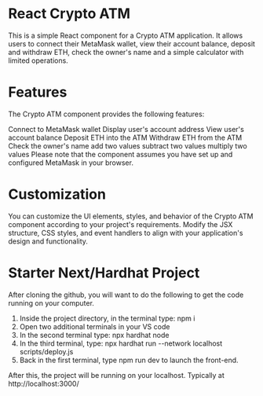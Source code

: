 # React Crypto ATM
This is a simple React component for a Crypto ATM application. It allows users to connect their MetaMask wallet, view their account balance, deposit and withdraw ETH, check the owner's name and a simple calculator with limited operations.

# Features
The Crypto ATM component provides the following features:

Connect to MetaMask wallet
Display user's account address
View user's account balance
Deposit ETH into the ATM
Withdraw ETH from the ATM
Check the owner's name
add two values
subtract two values
multiply two values
Please note that the component assumes you have set up and configured MetaMask in your browser.

# Customization
You can customize the UI elements, styles, and behavior of the Crypto ATM component according to your project's requirements. Modify the JSX structure, CSS styles, and event handlers to align with your application's design and functionality.
# Starter Next/Hardhat Project

After cloning the github, you will want to do the following to get the code running on your computer.

1. Inside the project directory, in the terminal type: npm i
2. Open two additional terminals in your VS code
3. In the second terminal type: npx hardhat node
4. In the third terminal, type: npx hardhat run --network localhost scripts/deploy.js
5. Back in the first terminal, type npm run dev to launch the front-end.

After this, the project will be running on your localhost. 
Typically at http://localhost:3000/
